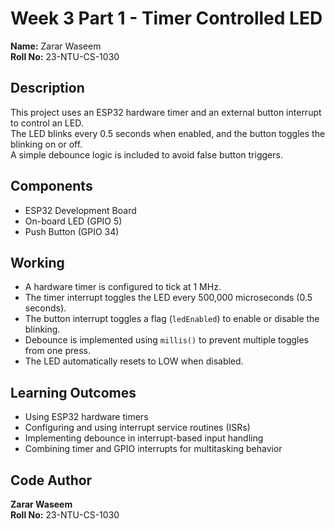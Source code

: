# Week 3 Part 1 - Timer Controlled LED

**Name:** Zarar Waseem  
**Roll No:** 23-NTU-CS-1030  

## Description
This project uses an ESP32 hardware timer and an external button interrupt to control an LED.  
The LED blinks every 0.5 seconds when enabled, and the button toggles the blinking on or off.  
A simple debounce logic is included to avoid false button triggers.

## Components
- ESP32 Development Board  
- On-board LED (GPIO 5)  
- Push Button (GPIO 34)

## Working
- A hardware timer is configured to tick at 1 MHz.  
- The timer interrupt toggles the LED every 500,000 microseconds (0.5 seconds).  
- The button interrupt toggles a flag (`ledEnabled`) to enable or disable the blinking.  
- Debounce is implemented using `millis()` to prevent multiple toggles from one press.  
- The LED automatically resets to LOW when disabled.

## Learning Outcomes
- Using ESP32 hardware timers  
- Configuring and using interrupt service routines (ISRs)  
- Implementing debounce in interrupt-based input handling  
- Combining timer and GPIO interrupts for multitasking behavior

## Code Author
**Zarar Waseem**  
**Roll No:** 23-NTU-CS-1030
